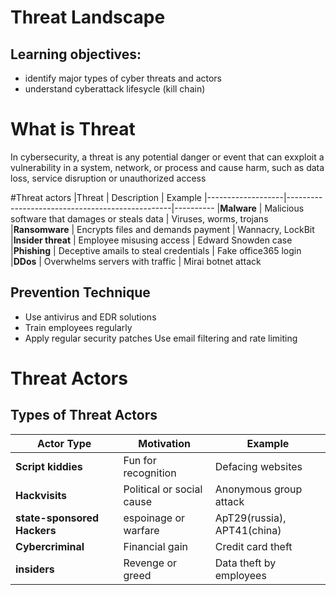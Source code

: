 # Threat Landscape
## Learning objectives:
- identify major types of cyber threats and actors
- understand cyberattack lifesycle (kill chain)

# What is Threat
In cybersecurity, a threat is any potential danger or event that can exxploit a vulnerability in a system, network, or process and cause harm, such as data loss, service disruption or unauthorized access


#Threat actors
|Threat             | Description                                     | Example
|-------------------|-------------------------------------------------|----------
|**Malware**        | Malicious software that damages or steals data  | Viruses, worms, trojans
|**Ransomware**     | Encrypts files and demands payment              | Wannacry, LockBit
|**Insider threat** | Employee misusing access                        | Edward Snowden case
|**Phishing**       | Deceptive amails to steal credentials           | Fake office365 login
|**DDos**           | Overwhelms servers with traffic                 | Mirai botnet attack

## Prevention Technique
- Use antivirus and EDR solutions
- Train employees regularly
- Apply regular security patches
Use email filtering and rate limiting
# Threat Actors
## Types of Threat Actors

| Actor Type                  | Motivation                 | Example
|-----------------------------|----------------------------|---------
|**Script kiddies**           | Fun for recognition        | Defacing websites
|**Hackvisits**               | Political or social cause  | Anonymous group attack
|**state-sponsored Hackers**  | espoinage or warfare       | ApT29(russia), APT41(china)
|**Cybercriminal**            | Financial gain             | Credit card theft
|**insiders**                 | Revenge or greed           | Data theft by employees
